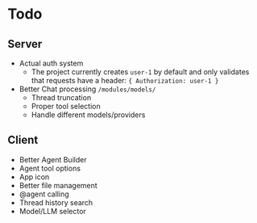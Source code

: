 # Todo

## Server

- Actual auth system
  - The project currently creates `user-1` by default and only validates that requests have a header: `{ Authorization: user-1 }`
- Better Chat processing `/modules/models/`
  - Thread truncation
  - Proper tool selection
  - Handle different models/providers

## Client

- Better Agent Builder
- Agent tool options
- App icon
- Better file management
- @agent calling
- Thread history search
- Model/LLM selector